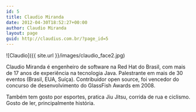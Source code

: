 ```yaml
---
id: 5
title: Claudio Miranda
date: 2012-04-30T18:52:27+00:00
author: Claudio Miranda
layout: page
guid: http://claudius.com.br/?page_id=5
---
```

![Claudio]({{ site.url }}/images/claudio_face2.jpg)


Claudio Miranda é engenheiro de software na Red Hat do Brasil, com mais de 17 anos de experiência na tecnologia Java. Palestrante em mais de 30 eventos (Brasil, EUA, Suíça). Contribuidor open source, foi vencedor do concurso de desenvolvimento do GlassFish Awards em 2008.

Também tem gosto por esportes, pratica Jiu Jitsu, corrida de rua e ciclismo. Gosto de ler, principalmente história.

